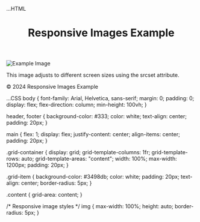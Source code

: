 ...HTML
<!DOCTYPE html>
<html lang="en">
<head>
    <meta charset="UTF-8">
    <meta name="viewport" content="width=device-width, initial-scale=1.0">
    <title>Responsive Images</title>
    <link rel="stylesheet" href="styles.css">
</head>
<body>
    <header>
        <h1>Responsive Images Example</h1>
    </header>
    <main class="grid-container">
        <div class="grid-item content">
            <img 
                src="images/large-image.jpg" 
                srcset="images/small-image.jpg 480w,
                        images/medium-image.jpg 800w,
                        images/large-image.jpg 1200w"
                sizes="(max-width: 600px) 480px,
                       (max-width: 900px) 800px,
                       1200px"
                alt="Example Image">
            <p>This image adjusts to different screen sizes using the srcset attribute.</p>
        </div>
    </main>
    <footer>
        <p>&copy; 2024 Responsive Images Example</p>
    </footer>
</body>
</html>

...CSS
body {
    font-family: Arial, Helvetica, sans-serif;
    margin: 0;
    padding: 0;
    display: flex;
    flex-direction: column;
    min-height: 100vh;
}

header, footer {
    background-color: #333;
    color: white;
    text-align: center;
    padding: 20px;
}

main {
    flex: 1;
    display: flex;
    justify-content: center;
    align-items: center;
    padding: 20px;
}

.grid-container {
    display: grid;
    grid-template-columns: 1fr;
    grid-template-rows: auto;
    grid-template-areas:
        "content";
    width: 100%;
    max-width: 1200px;
    padding: 20px;
}

.grid-item {
    background-color: #3498db;
    color: white;
    padding: 20px;
    text-align: center;
    border-radius: 5px;
}

.content {
    grid-area: content;
}

/* Responsive image styles */
img {
    max-width: 100%;
    height: auto;
    border-radius: 5px;
}





